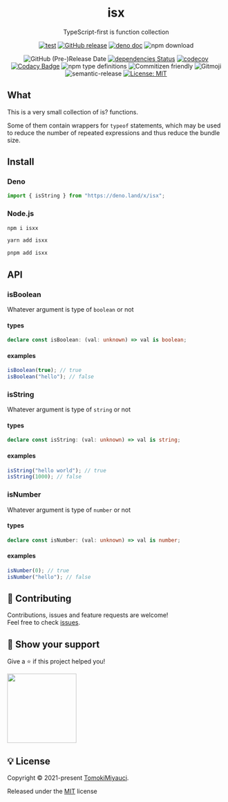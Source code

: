 <p align="center">
  <h1 align="center">isx</h1>
</p>

<p align="center">
TypeScript-first is function collection
</p>

<div align="center">

[![test](https://github.com/TomokiMiyauci/isx/actions/workflows/test.yml/badge.svg)](https://github.com/TomokiMiyauci/isx/actions/workflows/test.yml)
[![GitHub release](https://img.shields.io/github/release/TomokiMiyauci/isx.svg)](https://github.com/TomokiMiyauci/isx/releases)
[![deno doc](https://doc.deno.land/badge.svg)](https://doc.deno.land/https/deno.land/x/isx/mod.ts)
![npm download](https://img.shields.io/npm/dw/isxx?color=blue)

![GitHub (Pre-)Release Date](https://img.shields.io/github/release-date-pre/TomokiMiyauci/isx)
[![dependencies Status](https://status.david-dm.org/gh/TomokiMiyauci/isx.svg)](https://david-dm.org/TomokiMiyauci/isx)
[![codecov](https://codecov.io/gh/TomokiMiyauci/isx/branch/main/graph/badge.svg?token=SPAi5Pv2wd)](https://codecov.io/gh/TomokiMiyauci/isx)
[![Codacy Badge](https://app.codacy.com/project/badge/Grade/f43b1c317e11445399d85ce6efc06504)](https://www.codacy.com/gh/TomokiMiyauci/isx/dashboard?utm_source=github.com&utm_medium=referral&utm_content=TomokiMiyauci/isx&utm_campaign=Badge_Grade)
![npm type definitions](https://img.shields.io/npm/types/lauqe)
![Commitizen friendly](https://img.shields.io/badge/commitizen-friendly-brightgreen.svg)
![Gitmoji](https://img.shields.io/badge/gitmoji-%20😜%20😍-FFDD67.svg?style=flat)
![semantic-release](https://img.shields.io/badge/%20%20%F0%9F%93%A6%F0%9F%9A%80-semantic--release-e10079.svg)
[![License: MIT](https://img.shields.io/badge/License-MIT-yellow.svg)](./LICENSE)

</div>

## What

This is a very small collection of is? functions.

Some of them contain wrappers for `typeof` statements, which may be used to
reduce the number of repeated expressions and thus reduce the bundle size.

## Install

### Deno

```ts
import { isString } from "https://deno.land/x/isx";
```

### Node.js

```bash
npm i isxx
```

```bash
yarn add isxx
```

```bash
pnpm add isxx
```

## API

### isBoolean

Whatever argument is type of `boolean` or not

#### types

```ts
declare const isBoolean: (val: unknown) => val is boolean;
```

#### examples

```ts
isBoolean(true); // true
isBoolean("hello"); // false
```

### isString

Whatever argument is type of `string` or not

#### types

```ts
declare const isString: (val: unknown) => val is string;
```

#### examples

```ts
isString("hello world"); // true
isString(1000); // false
```

### isNumber

Whatever argument is type of `number` or not

#### types

```ts
declare const isNumber: (val: unknown) => val is number;
```

#### examples

```ts
isNumber(0); // true
isNumber("hello"); // false
```

## :handshake: Contributing

Contributions, issues and feature requests are welcome!<br />Feel free to check
[issues](https://github.com/TomokiMiyauci/isx/issues).

## :seedling: Show your support

Give a ⭐️ if this project helped you!

<a href="https://www.patreon.com/tomoki_miyauci">
  <img src="https://c5.patreon.com/external/logo/become_a_patron_button@2x.png" width="160">
</a>

## :bulb: License

Copyright © 2021-present [TomokiMiyauci](https://github.com/TomokiMiyauci).

Released under the [MIT](./LICENSE) license
